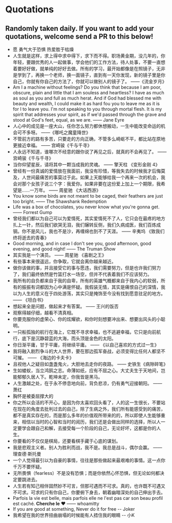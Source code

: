 # Quotations

## Randomly taken daily. If you want to add your quotations, welcome send a PR to this below!

- 愿 勇气大于恐惧 热爱胜于枯燥
- 人生就是这样，求上得中求中得下，求下而不得。职场黄金期，没几年的，你年轻，要跟优秀的人一起做事，学会他们的工作方法，待人处事，不要一直想着要好好做，就单纯的好好去做。所有的学习，最开始都像是在照镜子，无非是学到了，再换一个老师，换一面镜子，直到有一天你发现，新的镜子里是你自己，你就有你自己的方法了，你就可以做别人的镜子了。 ——《流金岁月》
- Am I a machine without feelings? Do you think that because I am poor, obscure, plain and little that I am souless and heartless? I have as much as soul as you and full as much herat. And if God had blessed me with beauty and wealth, I could make it as hard fou you to leave me as it is for I to leave you. I'm not speaking to you through mortal flesh. It is my spirit that addresses your spirit, as if we'd passed through the grave and stood at God's feet, equal, as we are. —— Jane Eyre
- 人心中的成见是一座大山，任你怎么努力都休想搬动，一生中能改变命运的机会可不多呀。 ——《哪吒之魔童降世》
- 不管前方的路有多苦，只要走的方向正确，不管多么崎岖不平，都比站在原地更接近幸福。 —— 宫崎骏《千与千寻》
- 人永远不知道，谁哪次不经意的跟你说了再见之后，就真的不会再见了。 —— 宫崎骏《千与千寻》
- 当你仰望星辰，请将其中一颗当成我的灵魂。 —— 擎天柱 《变形金刚 4》
- 曾经有一份真诚的爱情放在我面前，我没有珍惜，等我失去的时候我才后悔莫及，人世间最痛苦的事莫过于此。如果上天能够给我一个再来一次的机会，我会对那个女孩子说三个字：我爱你。如果非要在这份爱上加上一个期限，我希望是……一万年。 —— 周星驰 《大话西游》
- You know some birds are not meant to be caged, their feathers are just too bright. —— The Shawshank Redemption
- Life was a box of chocolates, you never know what you're gonna get. —— Forrest Gump
- 曾经我们都以为自己可以为爱情死，其实爱情死不了人，它只会在最疼的地方扎上一针，然后我们欲哭无泪，我们辗转反侧，我们久病成医，我们百炼成钢。你不是风儿，我也不是沙，再缠绵也到不了天涯。 —— 辛夷坞 《致我们终将逝去的青春》
- Good morning, and in case I don't see you, good afternoon, good evening, and good night! —— The Truman Show
- 其实我是一个演员。 —— 周星驰 《喜剧之王》
- 有些事本来很遥远，你争取，它就会离你越来越近。
- 做你该做的事，并且接受它的事与愿违，我们需要努力，但是也许我们努力了，我们最终依然是竹篮打水一场空，但并不代表着我们不应该努力。
- 我所有的自负都来自于我的自卑，所有的英雄气概都来自于我内心的软弱，所有的振振有词都因为心中满是怀疑。我假装无情，其实是痛恨自己的深情，我以为人生的意义在于四处游荡，其实只是掩饰至今没有找到愿意驻足的地方。 —— 《坦白书》
- 想起来全是问题，做起来才有答案。 —— 王兴的饭否
- 观察得越仔细，越看不清真相。
- 你要克服你的虚荣心、你的炫耀欲，和你时刻想要冲出来、想要出风头的小聪明。
- 一只船孤独的航行在海上，它既不寻求幸福，也不逃避幸福，它只是向前航行，底下是沉静碧蓝的大海，而头顶是金色的太阳。
- 你日渐平庸，甘于平庸，将继续平庸。 —— 《以自己喜欢的方式过一生》
- 我将融入剧烈争斗的大人世界，要在那边孤军奋战，必须变得比任何人都坚不可摧。 —— 《海边的卡夫卡》
- 且视他人之疑目如盏盏鬼火，大胆地去走你的夜路。 —— 史铁生《病隙碎笔》
- 生如蝼蚁，当立鸿鹄之志。命薄如纸，应有不屈之心。大丈夫生于天地间，岂能郁郁久居人下。乾坤未定，你我皆是黑马。
- 人生激越之处，在于永不停息地向前，背负悲凉，仍有勇气迎接朝阳。 —— 萧红
- 胸怀是被委屈撑大的
- 你之所以会活的不开心，是因为你太喜欢回头看了，人的这一生很长，不要站在现在的角度去批判过去的自己，除了生病之外，我们所有能感受到的痛苦，都不是真实存在的，而是那么多年的价值观所带来的的，所以即使人生能够重来，相信以当时的心智和当时的阅历，我们还是会做出同样的选择，所以人一定要学会跟自己和解，去接受每一个阶段的自己，无论好坏，这都是你的人生。
- 你要看的不仅仅是棋局，还要看棋手藏于心底的谋划。
- 我是悲观主义者。别人为胜利而战，我不是。我总是战斗，偶尔会赢。 —— 理查德·斯托曼 
- 一个人觉得最引以为自豪的事情，往往是那些做起来最艰难的事情。这一点你千万不要怀疑。
- 无所畏惧（fearless）不是没有恐惧；而是你依然心怀恐惧，但无论如何都决定要跳进去。
- 人生若有知己相伴固然妙不可言，但那可遇而不可求。真的，也许既不可遇又不可求。可求的只有你自己，你要俯下身去，朝着幽暗深处的自己伸出手去。
- Parfois la vie est belle, mais parfois elle ne l'est pas car son beau profil est caché. **Cherche le** ❤️ —— whoamitty
- If you are good at something, Never do it for free -- Joker
- 我希望在我的世界扭曲崩塌的时候能有人捂住我的眼睛 -- 小K 
